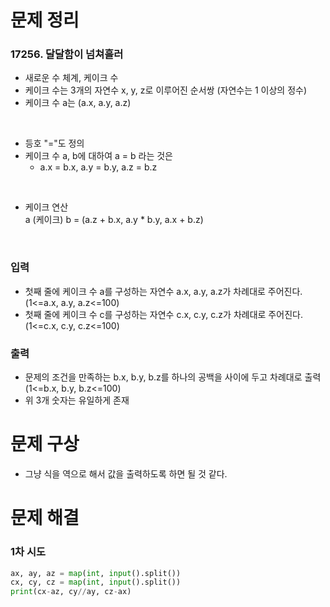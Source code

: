 # 문제 정리
### 17256. 달달함이 넘쳐흘러
* 새로운 수 체계, 케이크 수
* 케이크 수는 3개의 자연수 x, y, z로 이루어진 순서쌍 (자연수는 1 이상의 정수)
* 케이크 수 a는 (a.x, a.y, a.z)

<br />

* 등호 "="도 정의
* 케이크 수 a, b에 대하여 a = b 라는 것은
  * a.x = b.x, a.y = b.y, a.z = b.z
 
<br />

* 케이크 연산 <br /> 
    a (케이크) b = (a.z + b.x, a.y * b.y, a.x + b.z)

<br />

### 입력
* 첫째 줄에 케이크 수 a를 구성하는 자연수 a.x, a.y, a.z가 차례대로 주어진다. (1<=a.x, a.y, a.z<=100)
* 첫째 줄에 케이크 수 c를 구성하는 자연수 c.x, c.y, c.z가 차례대로 주어진다. (1<=c.x, c.y, c.z<=100)
### 출력
* 문제의 조건을 만족하는 b.x, b.y, b.z를 하나의 공백을 사이에 두고 차례대로 출력 (1<=b.x, b.y, b.z<=100)
* 위 3개 숫자는 유일하게 존재
# 문제 구상
* 그냥 식을 역으로 해서 값을 출력하도록 하면 될 것 같다.
# 문제 해결
### 1차 시도
```python
ax, ay, az = map(int, input().split())
cx, cy, cz = map(int, input().split())
print(cx-az, cy//ay, cz-ax)
```